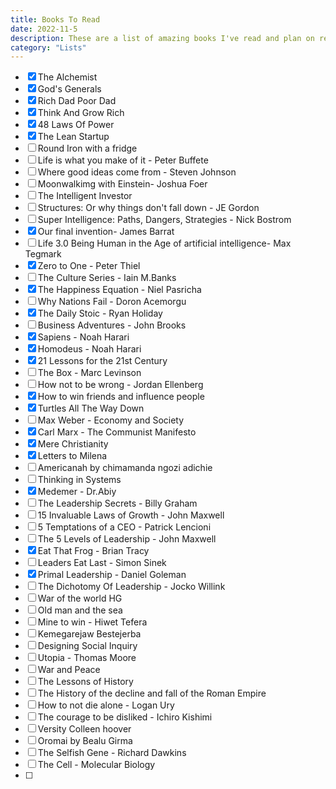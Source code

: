 ```yaml
---
title: Books To Read
date: 2022-11-5
description: These are a list of amazing books I've read and plan on reading in the coming months. This is an ever-expanding list I adjust regularly as I read and discover more books. If you need a list of incredible books, this could be it.
category: "Lists"
---
```


- [x]  The Alchemist
- [x]  God's Generals
- [x]  Rich Dad Poor Dad
- [x]  Think And Grow Rich
- [x]  48 Laws Of Power
- [x]  The Lean Startup
- [ ]  Round Iron with a fridge
- [ ]  Life is what you make of it - Peter Buffete
- [ ]  Where good ideas come from - Steven Johnson
- [ ]  Moonwalkimg with Einstein- Joshua Foer
- [ ]  The Intelligent Investor
- [ ]  Structures: Or why things don't fall down - JE Gordon
- [ ]  Super Intelligence: Paths, Dangers, Strategies - Nick Bostrom
- [x]  Our final invention- James Barrat
- [ ]  Life 3.0 Being Human in the Age of artificial intelligence- Max Tegmark
- [x]  Zero to One - Peter Thiel
- [ ]  The Culture Series - Iain M.Banks
- [x]  The Happiness Equation - Niel Pasricha
- [ ]  Why Nations Fail - Doron Acemorgu
- [x]  The Daily Stoic - Ryan Holiday
- [ ]  Business Adventures - John Brooks
- [x]  Sapiens - Noah Harari
- [x]  Homodeus - Noah Harari
- [x]  21 Lessons for the 21st Century
- [ ]  The Box - Marc Levinson
- [ ]  How not to be wrong - Jordan Ellenberg
- [x]  How to win friends and influence people
- [x]  Turtles All The Way Down
- [ ]  Max Weber - Economy and Society
- [x]  Carl Marx - The Communist Manifesto
- [x]  Mere Christianity
- [x]  Letters to Milena
- [ ]  Americanah by chimamanda ngozi adichie
- [ ]  Thinking in Systems
- [x]  Medemer - Dr.Abiy
- [ ]  The Leadership Secrets - Billy Graham
- [ ]  15 Invaluable Laws of Growth - John Maxwell
- [ ]  5 Temptations of a CEO - Patrick Lencioni
- [ ]  The 5 Levels of Leadership - John Maxwell
- [x]  Eat That Frog - Brian Tracy
- [ ]  Leaders Eat Last - Simon Sinek
- [x]  Primal Leadership - Daniel Goleman
- [ ]  The Dichotomy Of Leadership - Jocko Willink
- [ ]  War of the world HG
- [ ]  Old man and the sea
- [ ]  Mine to win - Hiwet Tefera
- [ ]  Kemegarejaw Bestejerba
- [ ]  Designing Social Inquiry
- [ ]  Utopia - Thomas Moore
- [ ]  War and Peace
- [ ]  The Lessons of History
- [ ]  The History of the decline and fall of the Roman Empire
- [ ]  How to not die alone - Logan Ury
- [ ]  The courage to be disliked - Ichiro Kishimi
- [ ]  Versity Colleen hoover
- [ ]  Oromai by Bealu Girma
- [ ]  The Selfish Gene - Richard Dawkins
- [ ]  The Cell - Molecular Biology
- [ ]

